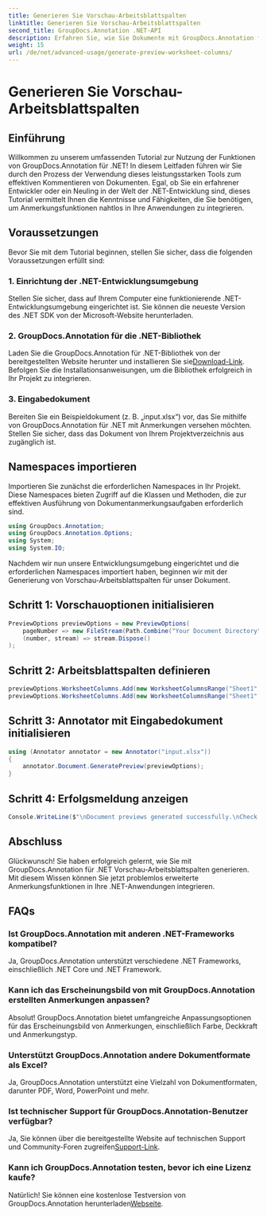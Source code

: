 ```yaml
---
title: Generieren Sie Vorschau-Arbeitsblattspalten
linktitle: Generieren Sie Vorschau-Arbeitsblattspalten
second_title: GroupDocs.Annotation .NET-API
description: Erfahren Sie, wie Sie Dokumente mit GroupDocs.Annotation für .NET mit Anmerkungen versehen. Schritt-für-Schritt-Anleitung für .NET-Entwickler. Verbessern Sie Ihre Anwendungen.
weight: 15
url: /de/net/advanced-usage/generate-preview-worksheet-columns/
---
```


# Generieren Sie Vorschau-Arbeitsblattspalten

## Einführung
Willkommen zu unserem umfassenden Tutorial zur Nutzung der Funktionen von GroupDocs.Annotation für .NET! In diesem Leitfaden führen wir Sie durch den Prozess der Verwendung dieses leistungsstarken Tools zum effektiven Kommentieren von Dokumenten. Egal, ob Sie ein erfahrener Entwickler oder ein Neuling in der Welt der .NET-Entwicklung sind, dieses Tutorial vermittelt Ihnen die Kenntnisse und Fähigkeiten, die Sie benötigen, um Anmerkungsfunktionen nahtlos in Ihre Anwendungen zu integrieren.
## Voraussetzungen
Bevor Sie mit dem Tutorial beginnen, stellen Sie sicher, dass die folgenden Voraussetzungen erfüllt sind:
### 1. Einrichtung der .NET-Entwicklungsumgebung
Stellen Sie sicher, dass auf Ihrem Computer eine funktionierende .NET-Entwicklungsumgebung eingerichtet ist. Sie können die neueste Version des .NET SDK von der Microsoft-Website herunterladen.
### 2. GroupDocs.Annotation für die .NET-Bibliothek
 Laden Sie die GroupDocs.Annotation für .NET-Bibliothek von der bereitgestellten Website herunter und installieren Sie sie[Download-Link](https://releases.groupdocs.com/annotation/net/). Befolgen Sie die Installationsanweisungen, um die Bibliothek erfolgreich in Ihr Projekt zu integrieren.
### 3. Eingabedokument
Bereiten Sie ein Beispieldokument (z. B. „input.xlsx“) vor, das Sie mithilfe von GroupDocs.Annotation für .NET mit Anmerkungen versehen möchten. Stellen Sie sicher, dass das Dokument von Ihrem Projektverzeichnis aus zugänglich ist.

## Namespaces importieren
Importieren Sie zunächst die erforderlichen Namespaces in Ihr Projekt. Diese Namespaces bieten Zugriff auf die Klassen und Methoden, die zur effektiven Ausführung von Dokumentanmerkungsaufgaben erforderlich sind.

```csharp
using GroupDocs.Annotation;
using GroupDocs.Annotation.Options;
using System;
using System.IO;
```

Nachdem wir nun unsere Entwicklungsumgebung eingerichtet und die erforderlichen Namespaces importiert haben, beginnen wir mit der Generierung von Vorschau-Arbeitsblattspalten für unser Dokument.
## Schritt 1: Vorschauoptionen initialisieren
```csharp
PreviewOptions previewOptions = new PreviewOptions(
    pageNumber => new FileStream(Path.Combine("Your Document Directory", $"cells_page{pageNumber}.png"), FileMode.Create),
    (number, stream) => stream.Dispose()
);
```
## Schritt 2: Arbeitsblattspalten definieren
```csharp
previewOptions.WorksheetColumns.Add(new WorksheetColumnsRange("Sheet1", 2, 3));
previewOptions.WorksheetColumns.Add(new WorksheetColumnsRange("Sheet1", 1, 1));
```
## Schritt 3: Annotator mit Eingabedokument initialisieren
```csharp
using (Annotator annotator = new Annotator("input.xlsx"))
{
    annotator.Document.GeneratePreview(previewOptions);
}
```
## Schritt 4: Erfolgsmeldung anzeigen
```csharp
Console.WriteLine($"\nDocument previews generated successfully.\nCheck output in {"Your Document Directory"}.");
```

## Abschluss
Glückwunsch! Sie haben erfolgreich gelernt, wie Sie mit GroupDocs.Annotation für .NET Vorschau-Arbeitsblattspalten generieren. Mit diesem Wissen können Sie jetzt problemlos erweiterte Anmerkungsfunktionen in Ihre .NET-Anwendungen integrieren.
## FAQs
### Ist GroupDocs.Annotation mit anderen .NET-Frameworks kompatibel?
Ja, GroupDocs.Annotation unterstützt verschiedene .NET Frameworks, einschließlich .NET Core und .NET Framework.
### Kann ich das Erscheinungsbild von mit GroupDocs.Annotation erstellten Anmerkungen anpassen?
Absolut! GroupDocs.Annotation bietet umfangreiche Anpassungsoptionen für das Erscheinungsbild von Anmerkungen, einschließlich Farbe, Deckkraft und Anmerkungstyp.
### Unterstützt GroupDocs.Annotation andere Dokumentformate als Excel?
Ja, GroupDocs.Annotation unterstützt eine Vielzahl von Dokumentformaten, darunter PDF, Word, PowerPoint und mehr.
### Ist technischer Support für GroupDocs.Annotation-Benutzer verfügbar?
 Ja, Sie können über die bereitgestellte Website auf technischen Support und Community-Foren zugreifen[Support-Link](https://forum.groupdocs.com/c/annotation/10).
### Kann ich GroupDocs.Annotation testen, bevor ich eine Lizenz kaufe?
 Natürlich! Sie können eine kostenlose Testversion von GroupDocs.Annotation herunterladen[Webseite](https://releases.groupdocs.com/).